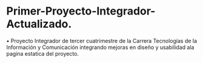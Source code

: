 # Primer-Proyecto-Integrador-Actualizado.

•	Proyecto Integrador de tercer cuatrimestre de la Carrera Tecnologías de la Información y Comunicación integrando mejoras en diseño y usabilidad ala pagina estatica del proyecto.
